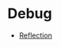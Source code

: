 # Debug

* [Reflection](https://github.com/Janis-Rullis-IT/dev/blob/master/Coding/java/Reflection.md)
